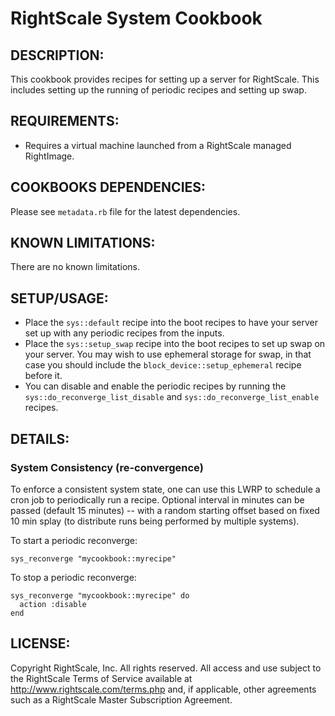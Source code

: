 # RightScale System Cookbook 

## DESCRIPTION:

This cookbook provides recipes for setting up a server for RightScale. This
includes setting up the running of periodic recipes and setting up swap.

## REQUIREMENTS:

* Requires a virtual machine launched from a RightScale managed RightImage.

## COOKBOOKS DEPENDENCIES:

Please see `metadata.rb` file for the latest dependencies.

## KNOWN LIMITATIONS:

There are no known limitations.

## SETUP/USAGE:

* Place the `sys::default` recipe into the boot recipes to have your
  server set up with any periodic recipes from the inputs.
* Place the `sys::setup_swap` recipe into the boot recipes to set up
  swap on your server. You may wish to use ephemeral storage for swap, in that
  case you should include the `block_device::setup_ephemeral` recipe
  before it.
* You can disable and enable the periodic recipes by running the
  `sys::do_reconverge_list_disable` and
  `sys::do_reconverge_list_enable` recipes.

## DETAILS:

### System Consistency (re-convergence)

To enforce a consistent system state, one can use this LWRP to schedule
a cron job to periodically run a recipe. Optional interval in minutes can be
passed (default 15 minutes) -- with a random starting offset based on fixed 10
min splay (to distribute runs being performed by multiple systems).

To start a periodic reconverge:

    sys_reconverge "mycookbook::myrecipe"

To stop a periodic reconverge:

    sys_reconverge "mycookbook::myrecipe" do
      action :disable
    end

## LICENSE:

Copyright RightScale, Inc. All rights reserved.
All access and use subject to the RightScale Terms of Service available at
http://www.rightscale.com/terms.php and, if applicable, other agreements
such as a RightScale Master Subscription Agreement.
